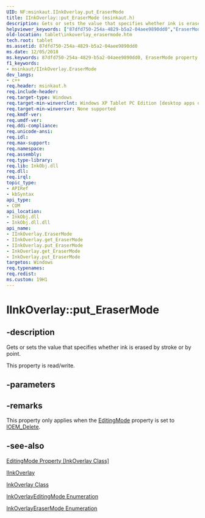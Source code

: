 ```yaml
---
UID: NF:msinkaut.IInkOverlay.put_EraserMode
title: IInkOverlay::put_EraserMode (msinkaut.h)
description: Gets or sets the value that specifies whether ink is erased by stroke or by point.
helpviewer_keywords: ["87dfd750-254a-4829-b5a2-04aee9890dd0","EraserMode property [Tablet PC]","EraserMode property [Tablet PC]","IInkOverlay interface","IInkOverlay interface [Tablet PC]","EraserMode property","IInkOverlay.EraserMode","IInkOverlay.put_EraserMode","IInkOverlay::EraserMode","IInkOverlay::get_EraserMode","IInkOverlay::put_EraserMode","InkOverlay.get_EraserMode","InkOverlay.put_EraserMode","msinkaut/IInkOverlay::EraserMode","msinkaut/IInkOverlay::get_EraserMode","msinkaut/IInkOverlay::put_EraserMode","put_EraserMode","tablet.inkoverlay_erasermode"]
old-location: tablet\inkoverlay_erasermode.htm
tech.root: tablet
ms.assetid: 87dfd750-254a-4829-b5a2-04aee9890dd0
ms.date: 12/05/2018
ms.keywords: 87dfd750-254a-4829-b5a2-04aee9890dd0, EraserMode property [Tablet PC], EraserMode property [Tablet PC],IInkOverlay interface, IInkOverlay interface [Tablet PC],EraserMode property, IInkOverlay.EraserMode, IInkOverlay.put_EraserMode, IInkOverlay::EraserMode, IInkOverlay::get_EraserMode, IInkOverlay::put_EraserMode, InkOverlay.get_EraserMode, InkOverlay.put_EraserMode, msinkaut/IInkOverlay::EraserMode, msinkaut/IInkOverlay::get_EraserMode, msinkaut/IInkOverlay::put_EraserMode, put_EraserMode, tablet.inkoverlay_erasermode
f1_keywords:
- msinkaut/IInkOverlay.EraserMode
dev_langs:
- c++
req.header: msinkaut.h
req.include-header: 
req.target-type: Windows
req.target-min-winverclnt: Windows XP Tablet PC Edition [desktop apps only]
req.target-min-winversvr: None supported
req.kmdf-ver: 
req.umdf-ver: 
req.ddi-compliance: 
req.unicode-ansi: 
req.idl: 
req.max-support: 
req.namespace: 
req.assembly: 
req.type-library: 
req.lib: InkObj.dll
req.dll: 
req.irql: 
topic_type:
- APIRef
- kbSyntax
api_type:
- COM
api_location:
- InkObj.dll
- InkObj.dll.dll
api_name:
- IInkOverlay.EraserMode
- IInkOverlay.get_EraserMode
- IInkOverlay.put_EraserMode
- InkOverlay.get_EraserMode
- InkOverlay.put_EraserMode
targetos: Windows
req.typenames: 
req.redist: 
ms.custom: 19H1
---
```


# IInkOverlay::put_EraserMode


## -description



Gets or sets the value that specifies whether ink is erased by stroke or by point.



This property is read/write.


## -parameters


## -remarks



This property only applies when the <a href="https://docs.microsoft.com/windows/desktop/api/msinkaut/nf-msinkaut-iinkoverlay-get_editingmode">EditingMode</a> property is set to <a href="https://docs.microsoft.com/windows/desktop/api/msinkaut/ne-msinkaut-inkoverlayeditingmode">IOEM_Delete</a>.




## -see-also




<a href="https://docs.microsoft.com/windows/desktop/api/msinkaut/nf-msinkaut-iinkoverlay-get_editingmode">EditingMode Property [InkOverlay Class]</a>



<a href="https://msdn.microsoft.com/en-us/library/Mt846799(v=VS.85).aspx">IInkOverlay</a>



<a href="https://docs.microsoft.com/windows/desktop/tablet/inkoverlay-class">InkOverlay Class</a>



<a href="https://docs.microsoft.com/windows/desktop/api/msinkaut/ne-msinkaut-inkoverlayeditingmode">InkOverlayEditingMode Enumeration</a>



<a href="https://docs.microsoft.com/windows/desktop/api/msinkaut/ne-msinkaut-inkoverlayerasermode">InkOverlayEraserMode Enumeration</a>
 

 

